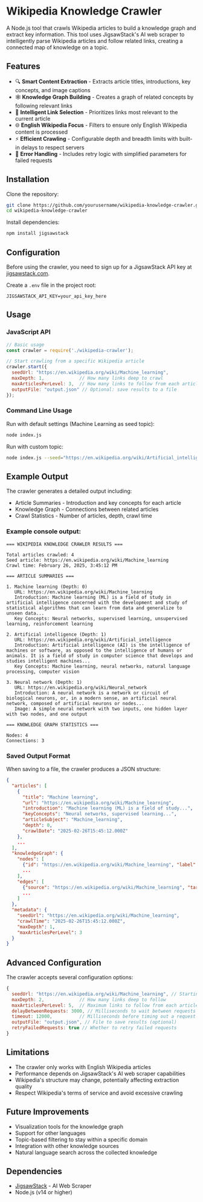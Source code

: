 # Wikipedia Knowledge Crawler

A Node.js tool that crawls Wikipedia articles to build a knowledge graph and extract key information. This tool uses JigsawStack's AI web scraper to intelligently parse Wikipedia articles and follow related links, creating a connected map of knowledge on a topic.

## Features

- 🔍 **Smart Content Extraction** - Extracts article titles, introductions, key concepts, and image captions
- 🕸️ **Knowledge Graph Building** - Creates a graph of related concepts by following relevant links
- 🧠 **Intelligent Link Selection** - Prioritizes links most relevant to the current article
- 🌐 **English Wikipedia Focus** - Filters to ensure only English Wikipedia content is processed
- ⚡ **Efficient Crawling** - Configurable depth and breadth limits with built-in delays to respect servers
- 🔄 **Error Handling** - Includes retry logic with simplified parameters for failed requests

## Installation

Clone the repository:
```bash
git clone https://github.com/yourusername/wikipedia-knowledge-crawler.git
cd wikipedia-knowledge-crawler
```

Install dependencies:
```bash
npm install jigsawstack
```

## Configuration

Before using the crawler, you need to sign up for a JigsawStack API key at [jigsawstack.com](https://jigsawstack.com).

Create a `.env` file in the project root:
```
JIGSAWSTACK_API_KEY=your_api_key_here
```

## Usage

### JavaScript API

```javascript
// Basic usage
const crawler = require('./wikipedia-crawler');

// Start crawling from a specific Wikipedia article
crawler.start({
  seedUrl: "https://en.wikipedia.org/wiki/Machine_learning",
  maxDepth: 1,             // How many links deep to crawl
  maxArticlesPerLevel: 3,  // How many links to follow from each article
  outputFile: "output.json" // Optional: save results to a file
});
```

### Command Line Usage

Run with default settings (Machine Learning as seed topic):
```bash 
node index.js
```

Run with custom topic:
```bash
node index.js --seed="https://en.wikipedia.org/wiki/Artificial_intelligence" --depth=2 --breadth=5
```

## Example Output

The crawler generates a detailed output including:
- Article Summaries - Introduction and key concepts for each article
- Knowledge Graph - Connections between related articles
- Crawl Statistics - Number of articles, depth, crawl time

### Example console output:

```
=== WIKIPEDIA KNOWLEDGE CRAWLER RESULTS ===

Total articles crawled: 4
Seed article: https://en.wikipedia.org/wiki/Machine_learning
Crawl time: February 26, 2025, 3:45:12 PM

=== ARTICLE SUMMARIES ===

1. Machine learning (Depth: 0)
   URL: https://en.wikipedia.org/wiki/Machine_learning
   Introduction: Machine learning (ML) is a field of study in artificial intelligence concerned with the development and study of statistical algorithms that can learn from data and generalize to unseen data...
   Key Concepts: Neural networks, supervised learning, unsupervised learning, reinforcement learning

2. Artificial intelligence (Depth: 1)
   URL: https://en.wikipedia.org/wiki/Artificial_intelligence
   Introduction: Artificial intelligence (AI) is the intelligence of machines or software, as opposed to the intelligence of humans or animals. It is a field of study in computer science that develops and studies intelligent machines...
   Key Concepts: Machine learning, neural networks, natural language processing, computer vision

3. Neural network (Depth: 1)
   URL: https://en.wikipedia.org/wiki/Neural_network
   Introduction: A neural network is a network or circuit of biological neurons, or, in a modern sense, an artificial neural network, composed of artificial neurons or nodes...
   Image: A simple neural network with two inputs, one hidden layer with two nodes, and one output

=== KNOWLEDGE GRAPH STATISTICS ===

Nodes: 4
Connections: 3
```

### Saved Output Format

When saving to a file, the crawler produces a JSON structure:

```json
{
  "articles": [
    {
      "title": "Machine learning",
      "url": "https://en.wikipedia.org/wiki/Machine_learning",
      "introduction": "Machine learning (ML) is a field of study...",
      "keyConcepts": "Neural networks, supervised learning...",
      "articleSubject": "Machine_learning",
      "depth": 0,
      "crawlDate": "2025-02-26T15:45:12.000Z"
    },
    ...
  ],
  "knowledgeGraph": {
    "nodes": [
      {"id": "https://en.wikipedia.org/wiki/Machine_learning", "label": "Machine learning", "depth": 0},
      ...
    ],
    "edges": [
      {"source": "https://en.wikipedia.org/wiki/Machine_learning", "target": "https://en.wikipedia.org/wiki/Artificial_intelligence"},
      ...
    ]
  },
  "metadata": {
    "seedUrl": "https://en.wikipedia.org/wiki/Machine_learning",
    "crawlTime": "2025-02-26T15:45:12.000Z",
    "maxDepth": 1,
    "maxArticlesPerLevel": 3
  }
}
```

## Advanced Configuration

The crawler accepts several configuration options:

```javascript
{
  seedUrl: "https://en.wikipedia.org/wiki/Machine_learning", // Starting point
  maxDepth: 2,             // How many links deep to follow
  maxArticlesPerLevel: 5,  // Maximum links to follow from each article
  delayBetweenRequests: 3000, // Milliseconds to wait between requests
  timeout: 12000,          // Milliseconds before timing out a request
  outputFile: "output.json", // File to save results (optional)
  retryFailedRequests: true // Whether to retry failed requests
}
```

## Limitations

- The crawler only works with English Wikipedia articles
- Performance depends on JigsawStack's AI web scraper capabilities
- Wikipedia's structure may change, potentially affecting extraction quality
- Respect Wikipedia's terms of service and avoid excessive crawling

## Future Improvements

- Visualization tools for the knowledge graph
- Support for other languages
- Topic-based filtering to stay within a specific domain
- Integration with other knowledge sources
- Natural language search across the collected knowledge

## Dependencies

- [JigsawStack](https://jigsawstack.com/ai-web-scraper) - AI Web Scraper
- Node.js (v14 or higher)